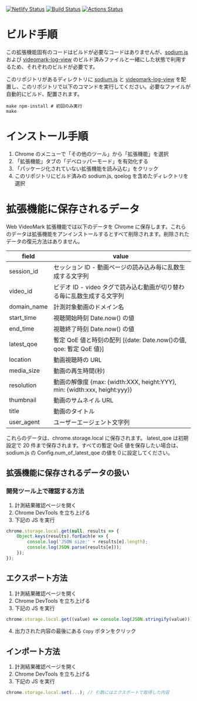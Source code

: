 [![Netlify Status](https://api.netlify.app/api/v1/badges/0d2a4ed0-102a-47db-8291-c241d66a909b/deploy-status)](https://app.netlify.app/sites/sodium-extension/deploys)
[![Build Status](https://travis-ci.org/videomark/videomark-extension.svg?branch=master)](https://travis-ci.org/videomark/videomark-extension)
[![Actions Status](https://github.com/videomark/videomark-extension/workflows/ubuntu/badge.svg)](https://github.com/videomark/videomark-extension/actions)

# ビルド手順

この拡張機能固有のコードはビルドが必要なコードはありませんが、[sodium.js](https://github.com/videomark/sodium.js) および [videomark-log-view](https://github.com/videomark/videomark-log-view) のビルド済みファイルと一緒にした状態で利用するため、それぞれのビルドが必要です。

このリポジトリがあるディレクトリに [sodium.js](https://github.com/videomark/sodium.js) と [videomark-log-view](https://github.com/videomark/videomark-log-view) を配置し、このリポジトリで以下のコマンドを実行してください。必要なファイルが自動的にビルド、配置されます。

```
make npm-install # 初回のみ実行
make
```

# インストール手順

1. Chrome のメニューで「その他のツール」から「拡張機能」を選択
2. 「拡張機能」タブの「デベロッパーモード」を有効化する
3. 「パッケージ化されていない拡張機能を読み込む」をクリック
4. このリポジトリにビルド済みの sodium.js, qoelog を含めたディレクトリを選択

# 拡張機能に保存されるデータ

Web VideoMark 拡張機能では以下のデータを Chrome に保存します。これらのデータは拡張機能をアンインストールするとすべて削除されます。削除されたデータの復元方法はありません。

| field       | value                                                                     |
| ----------- | ------------------------------------------------------------------------- |
| session_id  | セッション ID - 動画ページの読み込み毎に乱数生成する文字列                |
| video_id    | ビデオ ID - video タグで読み込む動画が切り替わる毎に乱数生成する文字列    |
| domain_name | 計測対象動画のドメイン名                                                  |
| start_time  | 視聴開始時刻 Date.now() の値                                              |
| end_time    | 視聴終了時刻 Date.now() の値                                              |
| latest_qoe  | 暫定 QoE 値と時刻の配列 [{date: Date.now()の値, qoe: 暫定 QoE 値}]        |
| location    | 動画視聴時の URL                                                          |
| media_size  | 動画の再生時間(秒)                                                        |
| resolution  | 動画の解像度 {max: {width:XXX, height:YYY}, min: {width:xxx, height:yyy}} |
| thumbnail   | 動画のサムネイル URL                                                      |
| title       | 動画のタイトル                                                            |
| user_agent  | ユーザーエージェント文字列                                                |

これらのデータは、chrome.storage.local に保存されます。
latest_qoe は初期設定で 20 件まで保存されます。すべての暫定 QoE 値を保存したい場合は、sodium.js の Config.num_of_latest_qoe の値を０に設定してください。

## 拡張機能に保存されるデータの扱い

### 開発ツール上で確認する方法

1. 計測結果確認ページを開く
2. Chrome DevTools を立ち上げる
3. 下記の JS を実行

```JavaScript
chrome.storage.local.get(null, results => {
    Object.keys(results).forEach(e => {
        console.log('JSON size:' + results[e].length);
        console.log(JSON.parse(results[e]));
    });
});
```

## エクスポート方法

1. 計測結果確認ページを開く
2. Chrome DevTools を立ち上げる
3. 下記の JS を実行

```JavaScript
chrome.storage.local.get((value) => console.log(JSON.stringify(value)));
```

4. 出力された内容の最後にある `Copy` ボタンをクリック

## インポート方法

1. 計測結果確認ページを開く
2. Chrome DevTools を立ち上げる
3. 下記の JS を実行

```JavaScript
chrome.storage.local.set(...); // 引数にはエクスポートで取得した内容
```
